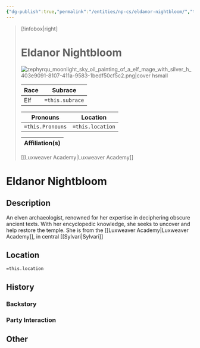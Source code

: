 ```yaml
---
{"dg-publish":true,"permalink":"/entities/np-cs/eldanor-nightbloom/","tags":["Creature","NPC","DigTeam"]}
---
```



> [!infobox|right]
> # Eldanor Nightbloom
> ![zephyrqu_moonlight_sky_oil_painting_of_a_elf_mage_with_silver_h_403e9091-8107-411a-9583-1bedf50cf5c2.png|cover hsmall](/img/user/Images/Creatures/zephyrqu_moonlight_sky_oil_painting_of_a_elf_mage_with_silver_h_403e9091-8107-411a-9583-1bedf50cf5c2.png)
> 
> Race | Subrace |
> ---|---|
> Elf | `=this.subrace` |
> 
> 
> Pronouns|Location| 
> ---|---|
> `=this.Pronouns`|`=this.location`|
> 
> Affiliation(s)|
> ---|
> [[Luxweaver Academy\|Luxweaver Academy]]






# Eldanor Nightbloom

## Description
An elven archaeologist, renowned for her expertise in deciphering obscure ancient texts. With her encyclopedic knowledge, she seeks to uncover and help restore the temple. She is from the [[Luxweaver Academy\|Luxweaver Academy]], in central [[Sylvari\|Sylvari]]
## Location
`=this.location`
## History

### Backstory

### Party Interaction

## Other


